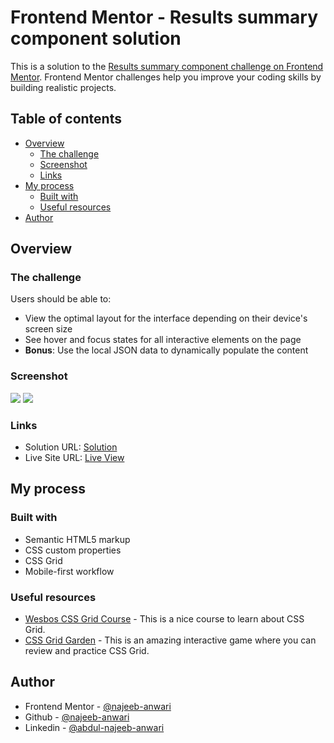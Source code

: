 # Frontend Mentor - Results summary component solution

This is a solution to the [Results summary component challenge on Frontend Mentor](https://www.frontendmentor.io/challenges/results-summary-component-CE_K6s0maV). Frontend Mentor challenges help you improve your coding skills by building realistic projects. 

## Table of contents

- [Overview](#overview)
  - [The challenge](#the-challenge)
  - [Screenshot](#screenshot)
  - [Links](#links)
- [My process](#my-process)
  - [Built with](#built-with)
  - [Useful resources](#useful-resources)
- [Author](#author)


## Overview

### The challenge

Users should be able to:

- View the optimal layout for the interface depending on their device's screen size
- See hover and focus states for all interactive elements on the page
- **Bonus**: Use the local JSON data to dynamically populate the content

### Screenshot

![](./screeshots/desktop-design.png)
![](./screeshots/mobile-design.png)

### Links

- Solution URL: [Solution](https://github.com/najeeb-anwari/results-summary-component-using-grid)
- Live Site URL: [Live View](https://najeeb-anwari.github.io/results-summary-component-using-grid/)

## My process

### Built with

- Semantic HTML5 markup
- CSS custom properties
- CSS Grid
- Mobile-first workflow

### Useful resources

- [Wesbos CSS Grid Course](https://www.youtube.com/playlist?list=PLu8EoSxDXHP5CIFvt9-ze3IngcdAc2xKG) - This is a nice course to learn about CSS Grid.
- [CSS Grid Garden](https://cssgridgarden.com/) - This is an amazing interactive game where you can review and practice CSS Grid. 


## Author

- Frontend Mentor - [@najeeb-anwari](https://www.frontendmentor.io/profile/najeeb-anwari)
- Github - [@najeeb-anwari](https://github.com/najeeb-anwari)
- Linkedin - [@abdul-najeeb-anwari](https://www.linkedin.com/in/abdul-najeeb-anwari/)
